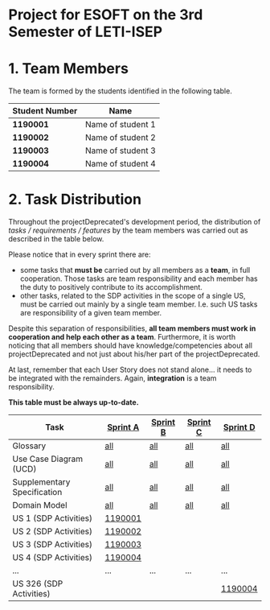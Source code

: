# Project for ESOFT on the 3rd Semester of LETI-ISEP 

# 1. Team Members

The team is formed by the students identified in the following table. 

| Student Number	| Name |
|--------------|----------------------------|
| **1190001**  | Name of student 1          |
| **1190002**  | Name of student 2          |
| **1190003**  | Name of student 3          |
| **1190004**  | Name of student 4          |


# 2. Task Distribution ###

Throughout the projectDeprecated's development period, the distribution of _tasks / requirements / features_ by the team members was carried out as described in the table below. 

Please notice that in every sprint there are:
- some tasks that **must be** carried out by all members as a **team**, in full cooperation. Those tasks are team responsibility and each member has the duty to positively contribute to its accomplishment.
- other tasks, related to the SDP activities in the scope of a single US, must be carried out mainly by a single team member. I.e. such US tasks are responsibility of a given team member.

Despite this separation of responsibilities, **all team members must work in cooperation and help each other as a team**.
Furthermore, it is worth noticing that all members should have knowledge/competencies about all projectDeprecated and not just about his/her part of the projectDeprecated.  

At last, remember that each User Story does not stand alone... it needs to be integrated with the remainders. Again, **integration** is a team responsibility.

**This table must be always up-to-date.**

| Task                      | [Sprint A](SprintA/README.md) | [Sprint B](SprintB/README.md) | [Sprint C](SprintC/README.md) |  [Sprint D](SprintD/README.md) |
|-----------------------------|------------|------------|------------|------------|
| Glossary  |  [all](SprintA/Glossary.md)   |   [all](SprintB/Glossary.md)  |   [all](SprintC/Glossary.md)  | [all](SprintD/Glossary.md)  |
| Use Case Diagram (UCD)  |  [all](SprintA/UCD.md)   |   [all](SprintB/UCD.md)  |   [all](SprintC/UCD.md)  | [all](SprintD/UCD.md)  |
| Supplementary Specification   |  [all](SprintA/FURPS.md)   |   [all](SprintB/FURPS.md)  |   [all](SprintC/FURPS.md)  | [all](SprintD/FURPS.md)  |
| Domain Model  |  [all](SprintA/DM.md)   |   [all](SprintB/DM.md)  |   [all](SprintC/DM.md)  | [all](SprintD/DM.md)  |
| US 1 (SDP Activities)  |  [1190001](SprintA/US01/US1.md)   |    |   |  |
| US 2 (SDP Activities)  |  [1190002](SprintA/US02/US2.md)   |    |   |  |
| US 3 (SDP Activities)  |  [1190003](SprintA/US03/US3.md)   |    |   |  |
| US 4 (SDP Activities)  |  [1190004](SprintA/US04/US4.md)   |    |   |  |
| ...  |  ...   | ...   | ...  | ... |
| US 326 (SDP Activities)  |    |    |   | [1190004](SprintA/US326/US326.md) |

